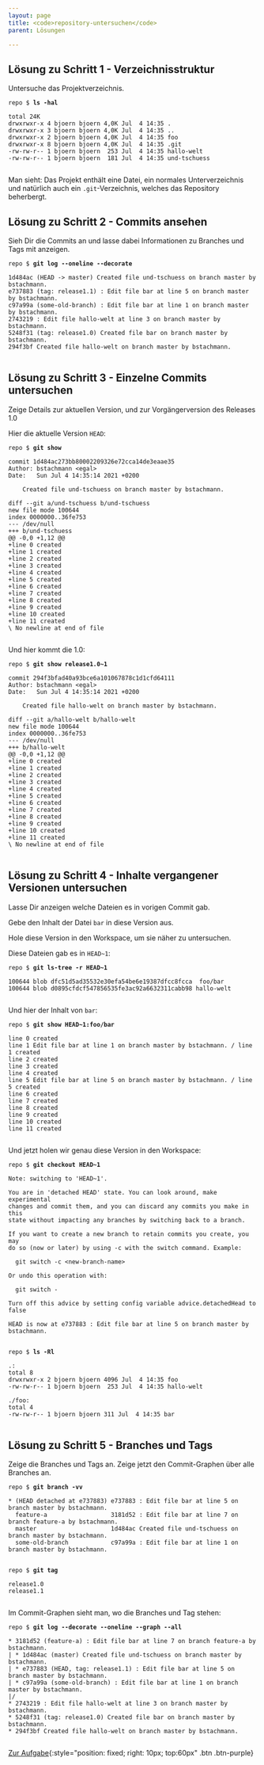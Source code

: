 ```yaml
---
layout: page
title: <code>repository-untersuchen</code>
parent: Lösungen

---
```

## Lösung zu Schritt 1 - Verzeichnisstruktur

Untersuche das Projektverzeichnis.


<pre><code>repo $ <b>ls -hal</b><br><br>total 24K<br>drwxrwxr-x 4 bjoern bjoern 4,0K Jul  4 14:35 .<br>drwxrwxr-x 3 bjoern bjoern 4,0K Jul  4 14:35 ..<br>drwxrwxr-x 2 bjoern bjoern 4,0K Jul  4 14:35 foo<br>drwxrwxr-x 8 bjoern bjoern 4,0K Jul  4 14:35 .git<br>-rw-rw-r-- 1 bjoern bjoern  253 Jul  4 14:35 hallo-welt<br>-rw-rw-r-- 1 bjoern bjoern  181 Jul  4 14:35 und-tschuess<br><br></code></pre>


Man sieht: Das Projekt enthält eine Datei, ein normales Unterverzeichnis
und natürlich auch ein `.git`-Verzeichnis, welches das Repository beherbergt.

## Lösung zu Schritt 2 - Commits ansehen

Sieh Dir die Commits an und lasse dabei Informationen 
zu Branches und Tags mit anzeigen.


<pre><code>repo $ <b>git log --oneline --decorate</b><br><br>1d484ac (HEAD -&gt; master) Created file und-tschuess on branch master by bstachmann.<br>e737883 (tag: release1.1) : Edit file bar at line 5 on branch master by bstachmann.<br>c97a99a (some-old-branch) : Edit file bar at line 1 on branch master by bstachmann.<br>2743219 : Edit file hallo-welt at line 3 on branch master by bstachmann.<br>5248f31 (tag: release1.0) Created file bar on branch master by bstachmann.<br>294f3bf Created file hallo-welt on branch master by bstachmann.<br><br></code></pre>


## Lösung zu Schritt 3 - Einzelne Commits untersuchen

Zeige Details zur aktuellen Version,
und zur Vorgängerversion des Releases 1.0


Hier die aktuelle Version `HEAD`:


<pre><code>repo $ <b>git show</b><br><br>commit 1d484ac273bb80002209326e72cca14de3eaae35<br>Author: bstachmann &lt;egal&gt;<br>Date:   Sun Jul 4 14:35:14 2021 +0200<br><br>    Created file und-tschuess on branch master by bstachmann.<br><br>diff --git a/und-tschuess b/und-tschuess<br>new file mode 100644<br>index 0000000..36fe753<br>--- /dev/null<br>+++ b/und-tschuess<br>@@ -0,0 +1,12 @@<br>+line 0 created<br>+line 1 created<br>+line 2 created<br>+line 3 created<br>+line 4 created<br>+line 5 created<br>+line 6 created<br>+line 7 created<br>+line 8 created<br>+line 9 created<br>+line 10 created<br>+line 11 created<br>\ No newline at end of file<br><br></code></pre>



Und hier kommt die 1.0:


<pre><code>repo $ <b>git show release1.0~1</b><br><br>commit 294f3bfad40a93bce6a101067878c1d1cfd64111<br>Author: bstachmann &lt;egal&gt;<br>Date:   Sun Jul 4 14:35:14 2021 +0200<br><br>    Created file hallo-welt on branch master by bstachmann.<br><br>diff --git a/hallo-welt b/hallo-welt<br>new file mode 100644<br>index 0000000..36fe753<br>--- /dev/null<br>+++ b/hallo-welt<br>@@ -0,0 +1,12 @@<br>+line 0 created<br>+line 1 created<br>+line 2 created<br>+line 3 created<br>+line 4 created<br>+line 5 created<br>+line 6 created<br>+line 7 created<br>+line 8 created<br>+line 9 created<br>+line 10 created<br>+line 11 created<br>\ No newline at end of file<br><br></code></pre>


## Lösung zu Schritt 4 - Inhalte vergangener Versionen untersuchen

Lasse Dir anzeigen welche Dateien es in vorigen Commit gab.

Gebe den Inhalt der Datei `bar` in diese Version aus.

Hole diese Version in den Workspace, um sie näher zu untersuchen.


Diese Dateien gab es in `HEAD~1`:


<pre><code>repo $ <b>git ls-tree -r HEAD~1</b><br><br>100644 blob dfc51d5ad35532e30efa54be6e19387dfcc8fcca	foo/bar<br>100644 blob d0895cfdcf547856535fe3ac92a6632311cabb98	hallo-welt<br><br></code></pre>



Und hier der Inhalt von `bar`:


<pre><code>repo $ <b>git show HEAD~1:foo/bar</b><br><br>line 0 created<br>line 1 Edit file bar at line 1 on branch master by bstachmann. / line 1 created<br>line 2 created<br>line 3 created<br>line 4 created<br>line 5 Edit file bar at line 5 on branch master by bstachmann. / line 5 created<br>line 6 created<br>line 7 created<br>line 8 created<br>line 9 created<br>line 10 created<br>line 11 created<br><br></code></pre>



Und jetzt holen wir genau diese Version in den Workspace:


<pre><code>repo $ <b>git checkout HEAD~1</b><br><br>Note: switching to 'HEAD~1'.<br><br>You are in 'detached HEAD' state. You can look around, make experimental<br>changes and commit them, and you can discard any commits you make in this<br>state without impacting any branches by switching back to a branch.<br><br>If you want to create a new branch to retain commits you create, you may<br>do so (now or later) by using -c with the switch command. Example:<br><br>  git switch -c &lt;new-branch-name&gt;<br><br>Or undo this operation with:<br><br>  git switch -<br><br>Turn off this advice by setting config variable advice.detachedHead to false<br><br>HEAD is now at e737883 : Edit file bar at line 5 on branch master by bstachmann.<br><br></code></pre>



<pre><code>repo $ <b>ls -Rl</b><br><br>.:<br>total 8<br>drwxrwxr-x 2 bjoern bjoern 4096 Jul  4 14:35 foo<br>-rw-rw-r-- 1 bjoern bjoern  253 Jul  4 14:35 hallo-welt<br><br>./foo:<br>total 4<br>-rw-rw-r-- 1 bjoern bjoern 311 Jul  4 14:35 bar<br><br></code></pre>


## Lösung zu Schritt 5 - Branches und Tags

Zeige die Branches und Tags an.
Zeige jetzt den Commit-Graphen über alle Branches an.


<pre><code>repo $ <b>git branch -vv</b><br><br>* (HEAD detached at e737883) e737883 : Edit file bar at line 5 on branch master by bstachmann.<br>  feature-a                  3181d52 : Edit file bar at line 7 on branch feature-a by bstachmann.<br>  master                     1d484ac Created file und-tschuess on branch master by bstachmann.<br>  some-old-branch            c97a99a : Edit file bar at line 1 on branch master by bstachmann.<br><br></code></pre>



<pre><code>repo $ <b>git tag</b><br><br>release1.0<br>release1.1<br><br></code></pre>


Im Commit-Graphen sieht man, wo die Branches und Tag stehen:


<pre><code>repo $ <b>git log --decorate --oneline --graph --all</b><br><br>* 3181d52 (feature-a) : Edit file bar at line 7 on branch feature-a by bstachmann.<br>| * 1d484ac (master) Created file und-tschuess on branch master by bstachmann.<br>| * e737883 (HEAD, tag: release1.1) : Edit file bar at line 5 on branch master by bstachmann.<br>| * c97a99a (some-old-branch) : Edit file bar at line 1 on branch master by bstachmann.<br>|/  <br>* 2743219 : Edit file hallo-welt at line 3 on branch master by bstachmann.<br>* 5248f31 (tag: release1.0) Created file bar on branch master by bstachmann.<br>* 294f3bf Created file hallo-welt on branch master by bstachmann.<br><br></code></pre>


[Zur Aufgabe](aufgabe-repository-untersuchen.md){:style="position: fixed; right: 10px; top:60px" .btn .btn-purple}

